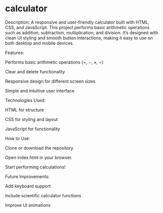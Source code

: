 # calculator
Description:
A responsive and user-friendly calculator built with HTML, CSS, and JavaScript. This project performs basic arithmetic operations such as addition, subtraction, multiplication, and division. It’s designed with clean UI styling and smooth button interactions, making it easy to use on both desktop and mobile devices.

Features:

Performs basic arithmetic operations (+, −, ×, ÷)

Clear and delete functionality

Responsive design for different screen sizes

Simple and intuitive user interface

Technologies Used:

HTML for structure

CSS for styling and layout

JavaScript for functionality

How to Use:

Clone or download the repository.

Open index.html in your browser.

Start performing calculations!

Future Improvements:

Add keyboard support

Include scientific calculator functions

Improve UI animations
